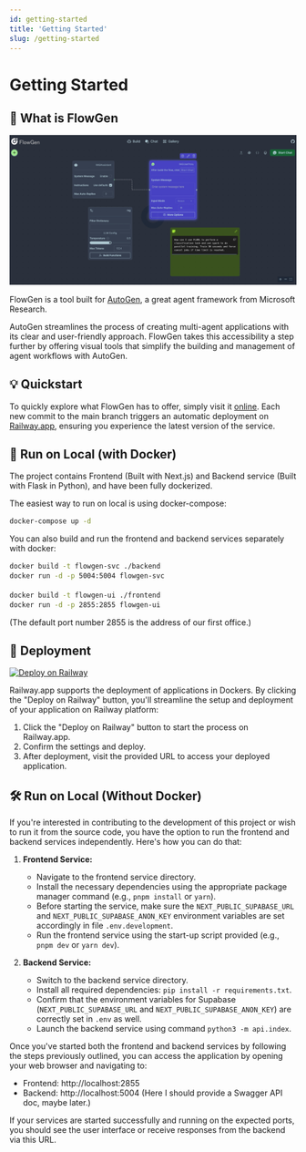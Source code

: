 ```yaml
---
id: getting-started
title: 'Getting Started'
slug: /getting-started
---
```


# Getting Started

## 🤖 What is FlowGen

![flow-1](./img/screenshot-flow-1.jpeg)

FlowGen is a tool built for [AutoGen](https://microsoft.github.io/autogen/), a great agent framework from Microsoft Research.

AutoGen streamlines the process of creating multi-agent applications with its clear and user-friendly approach. FlowGen takes this accessibility a step further by offering visual tools that simplify the building and management of agent workflows with AutoGen.

## 💡 Quickstart

To quickly explore what FlowGen has to offer, simply visit it [online](https://flowgen.dev). Each new commit to the main branch triggers an automatic deployment on [Railway.app](https://railway.app), ensuring you experience the latest version of the service.

## 🐳 Run on Local (with Docker)

The project contains Frontend (Built with Next.js) and Backend service (Built with Flask in Python), and have been fully dockerized.

The easiest way to run on local is using docker-compose:

```bash
docker-compose up -d
```

You can also build and run the frontend and backend services separately with docker:

```bash
docker build -t flowgen-svc ./backend
docker run -d -p 5004:5004 flowgen-svc

docker build -t flowgen-ui ./frontend
docker run -d -p 2855:2855 flowgen-ui
```

(The default port number 2855 is the address of our first office.)

## 🚀 Deployment

[![Deploy on Railway](https://railway.app/button.svg)](https://railway.app/template/NCoZBC?referralCode=5I-BUc)

Railway.app supports the deployment of applications in Dockers. By clicking the "Deploy on Railway" button, you'll streamline the setup and deployment of your application on Railway platform:

1. Click the "Deploy on Railway" button to start the process on Railway.app.
1. Confirm the settings and deploy.
1. After deployment, visit the provided URL to access your deployed application.

## 🛠️ Run on Local (Without Docker)

If you're interested in contributing to the development of this project or wish to run it from the source code, you have the option to run the frontend and backend services independently. Here's how you can do that:

1. **Frontend Service:**

   - Navigate to the frontend service directory.
   - Install the necessary dependencies using the appropriate package manager command (e.g., `pnpm install` or `yarn`).
   - Before starting the service, make sure the `NEXT_PUBLIC_SUPABASE_URL` and `NEXT_PUBLIC_SUPABASE_ANON_KEY` environment variables are set accordingly in file `.env.development`.
   - Run the frontend service using the start-up script provided (e.g., `pnpm dev` or `yarn dev`).

2. **Backend Service:**
   - Switch to the backend service directory.
   - Install all required dependencies: `pip install -r requirements.txt`.
   - Confirm that the environment variables for Supabase (`NEXT_PUBLIC_SUPABASE_URL` and `NEXT_PUBLIC_SUPABASE_ANON_KEY`) are correctly set in `.env` as well.
   - Launch the backend service using command `python3 -m api.index`.

Once you've started both the frontend and backend services by following the steps previously outlined, you can access the application by opening your web browser and navigating to:

- Frontend: http://localhost:2855
- Backend: http://localhost:5004 (Here I should provide a Swagger API doc, maybe later.)

If your services are started successfully and running on the expected ports, you should see the user interface or receive responses from the backend via this URL.
